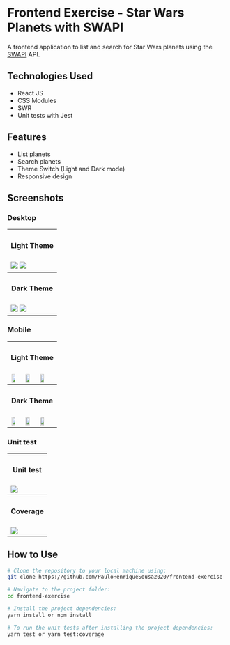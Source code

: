 # Frontend Exercise - Star Wars Planets with SWAPI

A frontend application to list and search for Star Wars planets using the [SWAPI](https://swapi.dev/documentation#intro) API.

## Technologies Used

- React JS 
- CSS Modules
- SWR 
- Unit tests with Jest

## Features

- List planets
- Search planets
- Theme Switch (Light and Dark mode)
- Responsive design

## Screenshots

### Desktop

<table style="width:100%;">
	<tr>
		<th style="text-align:center;">
			<h4>Light Theme</h4>
		</th>
	</tr>
	<tr>
		<td>
			<img src="assets/desktop_1.png">
			<img src="assets/desktop_2.png">
		</td>
	</tr>
	<tr>
		<th style="text-align:center;">
			<h4>Dark Theme</h4>
		</th>
	</tr>
	<tr>
		<td>
			<img src="assets/desktop_3.png">
			<img src="assets/desktop_4.png">
		</td>
	</tr>
</table>

### Mobile

<table style="width:100%;">
	<tr>
		<th style="text-align:center;">
			<h4>Light Theme</h4>
		</th>
	</tr>
	<tr>
		<td style="display:flex; justify-content:space-around;">
			<img src="assets/mobile_1.png" style="width:30%; margin:0 1%;" >
			<img src="assets/mobile_2.png" style="width:30%; margin:0 1%;" >
			<img src="assets/mobile_3.png" style="width:30%; margin:0 1%;" >
		</td>
	</tr>
	<tr>
		<th style="text-align:center;">
			<h4>Dark Theme</h4>
		</th>
	</tr>
	<tr>
		<td style="display:flex; justify-content:space-around;">
			<img src="assets/mobile_4.png" style="width:30%; margin:0 1%;" >
			<img src="assets/mobile_5.png" style="width:30%; margin:0 1%;" >
			<img src="assets/mobile_6.png" style="width:30%; margin:0 1%;" >
		</td>
	</tr>
</table>

### Unit test

<table style="width:100%;">
	<tr>
		<th style="text-align:center;">
			<h4>Unit test</h4>
		</th>
	</tr>
	<tr>
		<td>
			<img src="assets/unit_test.png">
		</td>
	</tr>
	<tr>
		<th style="text-align:center;">
			<h4>Coverage</h4>
		</th>
	</tr>
	<tr>
		<td>
			<img src="assets/unit_test_coverage.png">
		</td>
	</tr>
</table>

## How to Use


```bash
# Clone the repository to your local machine using:
git clone https://github.com/PauloHenriqueSousa2020/frontend-exercise

# Navigate to the project folder:
cd frontend-exercise

# Install the project dependencies:
yarn install or npm install

# To run the unit tests after installing the project dependencies:
yarn test or yarn test:coverage
